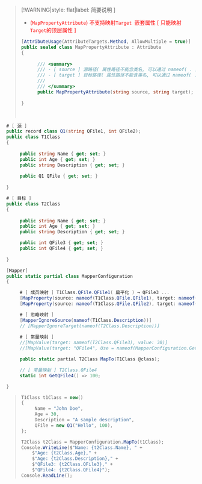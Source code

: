 <br/>

>[!WARNING|style: flat|label: 简要说明 ]
>
>- <span style='color:red'>(`MapPropertyAttribute`) 不支持映射`Target `嵌套属性 [ 只能映射`Target`的顶层属性 ]</span>
>
>```csharp
>[AttributeUsage(AttributeTargets.Method, AllowMultiple = true)]
>public sealed class MapPropertyAttribute : Attribute
>{
>    
>       /// <summary>
>       /// - [ source ] 源路径( 属性路径不能含类名, 可以通过 nameof( . ) 获取路径名称 )
>       /// - [ target ] 目标路径( 属性路径不能含类名, 可以通过 nameof( . ) 获取路径名称 )
>       /// 
>       /// </summary>
>       public MapPropertyAttribute(string source, string target);
>    
>}
>
>
>```
>
>
>
><br/>



```csharp
# [ 源 ]
public record class Q1(string QFile1, int QFile2);
public class T1Class
{
     
     public string Name { get; set; }
     public int Age { get; set; }
     public string Description { get; set; }
     
     public Q1 QFile { get; set; }
    
}

# [ 目标 ]
public class T2Class
{
     
     public string Name { get; set; }
     public int Age { get; set; }
     public string Description { get; set; }

     public int QFile3 { get; set; }
     public int QFile4 { get; set; }
     
}


```

```csharp
[Mapper]
public static partial class MapperConfiguration
{

     # [ 成员映射 ] T1Class.QFile.QFile1( 扁平化 ) → QFile3 ...
     [MapProperty(source: nameof(T1Class.QFile.QFile1), target: nameof(T2Class.QFile3))]
     [MapProperty(source: nameof(T1Class.QFile.QFile2), target: nameof(T2Class.QFile4))]

     # [ 忽略映射 ]
     [MapperIgnoreSource(nameof(T1Class.Description))]
     // [MapperIgnoreTarget(nameof(T2Class.Description))]
		
     # [ 常量映射 ]
     //[MapValue(target: nameof(T2Class.QFile3), value: 30)]
     //[MapValue(target: "QFile4", Use = nameof(MapperConfiguration.GetQFile4))]

     public static partial T2Class MapTo(T1Class @class);

     // [ 常量映射 ] T2Class.QFile4
     static int GetQFile4() => 100;

}


```

>```csharp
>T1Class t1Class = new()
>{
>      Name = "John Doe",
>      Age = 30,
>      Description = "A sample description",
>      QFile = new Q1("Hello", 100),
>};
>
>T2Class t2Class = MapperConfiguration.MapTo(t1Class);
>Console.WriteLine($"Name: {t2Class.Name}, " +
>     $"Age: {t2Class.Age}," +
>     $"Age: {t2Class.Description}," +
>     $"QFile3: {t2Class.QFile3}," +
>     $"QFile4: {t2Class.QFile4}");
>Console.ReadLine();
>
>
>```
>
>
>
>

